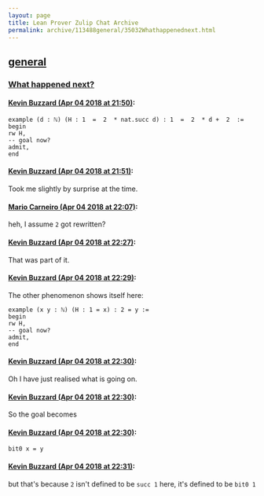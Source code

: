 ```yaml
---
layout: page
title: Lean Prover Zulip Chat Archive 
permalink: archive/113488general/35032Whathappenednext.html
---
```


## [general](index.html)
### [What happened next?](35032Whathappenednext.html)

#### [Kevin Buzzard (Apr 04 2018 at 21:50)](https://leanprover.zulipchat.com/#narrow/stream/113488-general/topic/What%20happened%20next%3F/near/124638598):
```
example (d : ℕ) (H : 1  =  2  * nat.succ d) : 1  =  2  * d +  2  :=
begin
rw H,
-- goal now?
admit,
end
```

#### [Kevin Buzzard (Apr 04 2018 at 21:51)](https://leanprover.zulipchat.com/#narrow/stream/113488-general/topic/What%20happened%20next%3F/near/124638609):
Took me slightly by surprise at the time.

#### [Mario Carneiro (Apr 04 2018 at 22:07)](https://leanprover.zulipchat.com/#narrow/stream/113488-general/topic/What%20happened%20next%3F/near/124639398):
heh, I assume `2` got rewritten?

#### [Kevin Buzzard (Apr 04 2018 at 22:27)](https://leanprover.zulipchat.com/#narrow/stream/113488-general/topic/What%20happened%20next%3F/near/124640156):
That was part of it.

#### [Kevin Buzzard (Apr 04 2018 at 22:29)](https://leanprover.zulipchat.com/#narrow/stream/113488-general/topic/What%20happened%20next%3F/near/124640252):
The other phenomenon shows itself here:
```lean
example (x y : ℕ) (H : 1 = x) : 2 = y :=
begin
rw H,
-- goal now?
admit,
end
```

#### [Kevin Buzzard (Apr 04 2018 at 22:30)](https://leanprover.zulipchat.com/#narrow/stream/113488-general/topic/What%20happened%20next%3F/near/124640326):
Oh I have just realised what is going on.

#### [Kevin Buzzard (Apr 04 2018 at 22:30)](https://leanprover.zulipchat.com/#narrow/stream/113488-general/topic/What%20happened%20next%3F/near/124640331):
So the goal becomes

#### [Kevin Buzzard (Apr 04 2018 at 22:30)](https://leanprover.zulipchat.com/#narrow/stream/113488-general/topic/What%20happened%20next%3F/near/124640335):
` bit0 x = y `

#### [Kevin Buzzard (Apr 04 2018 at 22:31)](https://leanprover.zulipchat.com/#narrow/stream/113488-general/topic/What%20happened%20next%3F/near/124640345):
but that's because `2` isn't defined to be `succ 1` here, it's defined to be `bit0 1`

